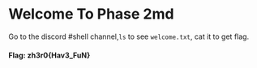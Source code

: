 # Welcome To Phase 2md
Go to the discord #shell channel,`ls` to see `welcome.txt`, cat it to get flag.

#### Flag: zh3r0{Hav3_FuN}
